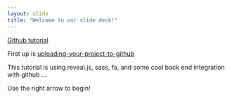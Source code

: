 ```yaml
---
layout: slide
title: "Welcome to our slide deck!"
---
```


[Github tutorial](https://lab.github.com/)

First up is [uploading-your-project-to-github](https://lab.github.com/githubtraining/uploading-your-project-to-github)

This tutorial is using reveal.js, sass, fa, and some cool back end integration with github ... 

Use the right arrow to begin!
